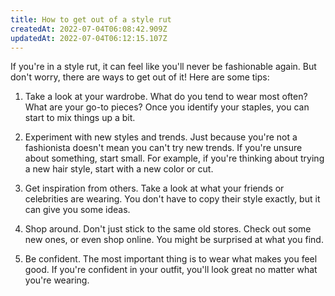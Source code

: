 ```yaml
---
title: How to get out of a style rut
createdAt: 2022-07-04T06:08:42.909Z
updatedAt: 2022-07-04T06:12:15.107Z
---
```


If you're in a style rut, it can feel like you'll never be fashionable again. But don't worry, there are ways to get out of it! Here are some tips:

1. Take a look at your wardrobe. What do you tend to wear most often? What are your go-to pieces? Once you identify your staples, you can start to mix things up a bit.

2. Experiment with new styles and trends. Just because you're not a fashionista doesn't mean you can't try new trends. If you're unsure about something, start small. For example, if you're thinking about trying a new hair style, start with a new color or cut.

3. Get inspiration from others. Take a look at what your friends or celebrities are wearing. You don't have to copy their style exactly, but it can give you some ideas.

4. Shop around. Don't just stick to the same old stores. Check out some new ones, or even shop online. You might be surprised at what you find.

5. Be confident. The most important thing is to wear what makes you feel good. If you're confident in your outfit, you'll look great no matter what you're wearing.
